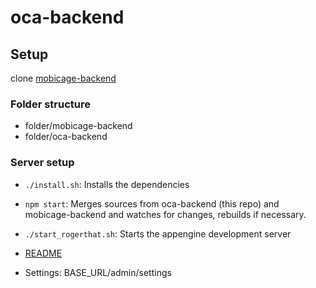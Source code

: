 # oca-backend

## Setup

clone [mobicage-backend](https://github.com/our-city-app/mobicage-backend)

### Folder structure
- folder/mobicage-backend
- folder/oca-backend

### Server setup
- `./install.sh`: Installs the dependencies
- `npm start`: Merges sources from oca-backend (this repo) and mobicage-backend and watches for changes, rebuilds if necessary.
- `./start_rogerthat.sh`: Starts the appengine development server


- [README](src/solution_server_settings/README)
- Settings: BASE_URL/admin/settings
